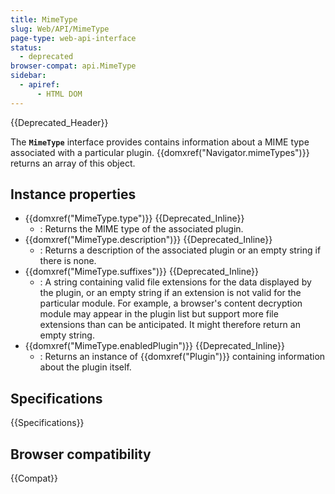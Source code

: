 ```yaml
---
title: MimeType
slug: Web/API/MimeType
page-type: web-api-interface
status:
  - deprecated
browser-compat: api.MimeType
sidebar:
  - apiref:
      - HTML DOM
---
```


{{Deprecated_Header}}

The **`MimeType`** interface provides contains information about a MIME type associated with a particular plugin. {{domxref("Navigator.mimeTypes")}} returns an array of this object.

## Instance properties

- {{domxref("MimeType.type")}} {{Deprecated_Inline}}
  - : Returns the MIME type of the associated plugin.
- {{domxref("MimeType.description")}} {{Deprecated_Inline}}
  - : Returns a description of the associated plugin or an empty string if there is none.
- {{domxref("MimeType.suffixes")}} {{Deprecated_Inline}}
  - : A string containing valid file extensions for the data displayed by the plugin, or an empty string if an extension is not valid for the particular module. For example, a browser's content decryption module may appear in the plugin list but support more file extensions than can be anticipated. It might therefore return an empty string.
- {{domxref("MimeType.enabledPlugin")}} {{Deprecated_Inline}}
  - : Returns an instance of {{domxref("Plugin")}} containing information about the plugin itself.

## Specifications

{{Specifications}}

## Browser compatibility

{{Compat}}
